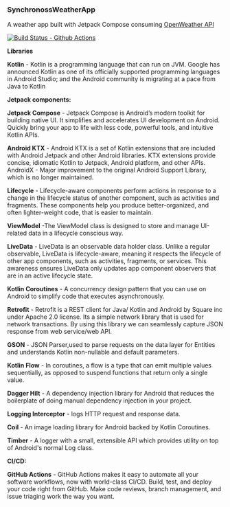 ### SynchronossWeatherApp

A weather app built with Jetpack Compose consuming [OpenWeather API](https://openweathermap.org/api)



[![Build Status - Github Actions][]][Build status]

[Build Status - Github Actions]: https://github.com/ananddamodaran/SynchronossWeatherApp/actions/workflows/ci.yml/badge.svg?branch=dev
[Build status]: https://github.com/ananddamodaran/SynchronossWeatherApp/actions

**Libraries**

**Kotlin** - Kotlin is a programming language that can run on JVM. Google has announced Kotlin as one of its officially supported programming languages in Android Studio; and the Android community is migrating at a pace from Java to Kotlin

**Jetpack components:**

**Jetpack Compose** - Jetpack Compose is Android’s modern toolkit for building native UI. It simplifies and accelerates UI development on Android. Quickly bring your app to life with less code, powerful tools, and intuitive Kotlin APIs.

**Android KTX** - Android KTX is a set of Kotlin extensions that are included with Android Jetpack and other Android libraries. KTX extensions provide concise, idiomatic Kotlin to Jetpack, Android platform, and other APIs.
AndroidX - Major improvement to the original Android Support Library, which is no longer maintained.

**Lifecycle** - Lifecycle-aware components perform actions in response to a change in the lifecycle status of another component, such as activities and fragments. These components help you produce better-organized, and often lighter-weight code, that is easier to maintain.

**ViewModel** -The ViewModel class is designed to store and manage UI-related data in a lifecycle conscious way.

**LiveData** - LiveData is an observable data holder class. Unlike a regular observable, LiveData is lifecycle-aware, meaning it respects the lifecycle of other app components, such as activities, fragments, or services. This awareness ensures LiveData only updates app component observers that are in an active lifecycle state.

**Kotlin Coroutines** - A concurrency design pattern that you can use on Android to simplify code that executes asynchronously.

**Retrofit** - Retrofit is a REST client for Java/ Kotlin and Android by Square inc under Apache 2.0 license. Its a simple network library that is used for network transactions. By using this library we can seamlessly capture JSON response from web service/web API.

**GSON** - JSON Parser,used to parse requests on the data layer for Entities and understands Kotlin non-nullable and default parameters.

**Kotlin Flow** - In coroutines, a flow is a type that can emit multiple values sequentially, as opposed to suspend functions that return only a single value.

**Dagger Hilt** - A dependency injection library for Android that reduces the boilerplate of doing manual dependency injection in your project.

**Logging Interceptor** - logs HTTP request and response data.

**Coil** - An image loading library for Android backed by Kotlin Coroutines.

**Timber** - A logger with a small, extensible API which provides utility on top of Android's normal Log class.

**CI/CD:**

**GitHub Actions** - GitHub Actions makes it easy to automate all your software workflows, now with world-class CI/CD. Build, test, and deploy your code right from GitHub. Make code reviews, branch management, and issue triaging work the way you want.
